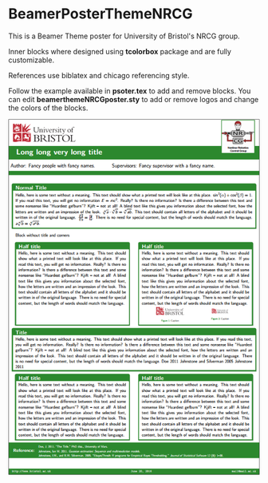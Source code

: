 # BeamerPosterThemeNRCG

This is a Beamer Theme poster for University of Bristol's NRCG group.

Inner blocks where designed using **tcolorbox** package and are fully customizable.

References use biblatex and chicago referencing style.

Follow the example available in **psoter.tex** to add and remove blocks. You can edit **beamerthemeNRCGposter.sty** to add or remove logos and change the colors of the blocks.

![Poster Logo](poster.png)
